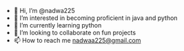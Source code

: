 - 👋 Hi, I’m @nadwa225
- 👀 I’m interested in becoming proficient in java and python
- 🌱 I’m currently learning python
- 💞️ I’m looking to collaborate on fun projects 
- 📫 How to reach me nadwaa225@gmail.com

<!---
nadwa225/nadwa225 is a ✨ special ✨ repository because its `README.md` (this file) appears on your GitHub profile.
You can click the Preview link to take a look at your changes.
--->
